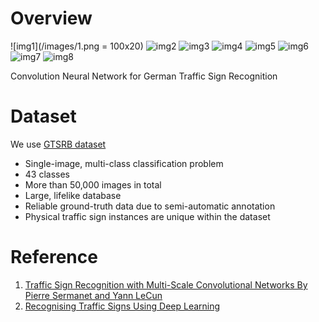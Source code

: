 # Overview

![img1](/images/1.png = 100x20) ![img2](/images/2.png=100x20) ![img3](/images/3.png=100x20) ![img4](/images/4.png=100x20) ![img5](/images/5.png=100x20) ![img6](/images/6.png=100x20) ![img7](/images/7.png=100x20) ![img8](/images/8.png=100x20)


Convolution Neural Network for German Traffic Sign Recognition 


# Dataset
 
We use [GTSRB dataset](http://benchmark.ini.rub.de/?section=gtsrb&subsection=dataset#Downloads)
 * Single-image, multi-class classification problem
 * 43 classes
 * More than 50,000 images in total
 * Large, lifelike database
 * Reliable ground-truth data due to semi-automatic annotation
 * Physical traffic sign instances are unique within the dataset
           
           
           
# Reference

1. [Traffic Sign Recognition with Multi-Scale Convolutional Networks By Pierre Sermanet and Yann LeCun](http://yann.lecun.com/exdb/publis/pdf/sermanet-ijcnn-11.pdf)
1. [Recognising Traffic Signs Using Deep Learning](https://towardsdatascience.com/recognizing-traffic-signs-with-over-98-accuracy-using-deep-learning-86737aedc2ab)

           



